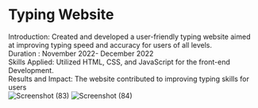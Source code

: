 # Typing Website
Introduction: Created and developed a user-friendly typing website
aimed at improving typing speed and accuracy for users of all levels.
<br/>
Duration : November 2022- December 2022
<br/>
Skills Applied: Utilized HTML, CSS, and JavaScript for the front-end
Development.
<br/>
Results and Impact: The website contributed to improving typing skills
for users
<br/>
![Screenshot (83)](https://github.com/Ajaykush21/Project/assets/117836813/c3610b18-b677-4c11-8c43-43fa8ef815aa)
![Screenshot (84)](https://github.com/Ajaykush21/Project/assets/117836813/cfeec9f5-c5e5-44f9-adb9-3cf891ab922f)

